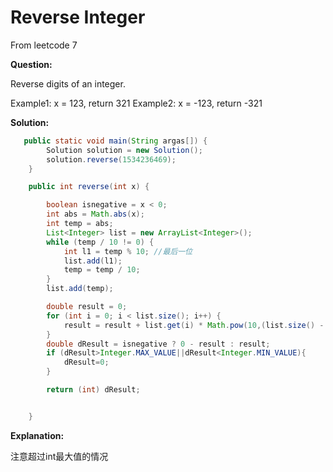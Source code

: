 # Reverse Integer

From leetcode 7

**Question:**

Reverse digits of an integer.

Example1: x = 123, return 321
Example2: x = -123, return -321

**Solution:**
```java
   public static void main(String argas[]) {
        Solution solution = new Solution();
        solution.reverse(1534236469);
    }

    public int reverse(int x) {

        boolean isnegative = x < 0;
        int abs = Math.abs(x);
        int temp = abs;
        List<Integer> list = new ArrayList<Integer>();
        while (temp / 10 != 0) {
            int l1 = temp % 10; //最后一位
            list.add(l1);
            temp = temp / 10;
        }
        list.add(temp);

        double result = 0;
        for (int i = 0; i < list.size(); i++) {
            result = result + list.get(i) * Math.pow(10,(list.size() - i-1) );
        }
        double dResult = isnegative ? 0 - result : result;
        if (dResult>Integer.MAX_VALUE||dResult<Integer.MIN_VALUE){
            dResult=0;
        }

        return (int) dResult;


    }
```


**Explanation:**

注意超过int最大值的情况